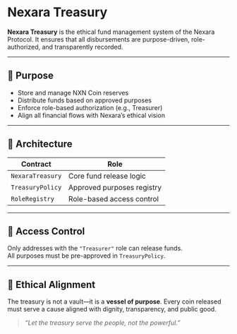 # Nexara Treasury

**Nexara Treasury** is the ethical fund management system of the Nexara Protocol. It ensures that all disbursements are purpose-driven, role-authorized, and transparently recorded.

---

## 🧠 Purpose

- Store and manage NXN Coin reserves
- Distribute funds based on approved purposes
- Enforce role-based authorization (e.g., Treasurer)
- Align all financial flows with Nexara’s ethical vision

---

## 🧱 Architecture

| Contract | Role |
|----------|------|
| `NexaraTreasury` | Core fund release logic |
| `TreasuryPolicy` | Approved purposes registry |
| `RoleRegistry` | Role-based access control |

---

## 🔐 Access Control

Only addresses with the `"Treasurer"` role can release funds.  
All purposes must be pre-approved in `TreasuryPolicy`.

---

## 🧬 Ethical Alignment

The treasury is not a vault—it is a **vessel of purpose**. Every coin released must serve a cause aligned with dignity, transparency, and public good.

> _“Let the treasury serve the people, not the powerful.”_

